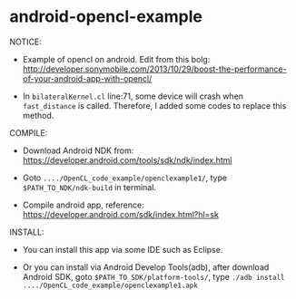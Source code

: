 android-opencl-example
======================

NOTICE:

* Example of opencl on android. Edit from this bolg: http://developer.sonymobile.com/2013/10/29/boost-the-performance-of-your-android-app-with-opencl/

* In `bilateralKernel.cl` line:71, some device will crash when `fast_distance` is called. Therefore, I added some codes to replace this method.


COMPILE:

* Download Android NDK from: https://developer.android.com/tools/sdk/ndk/index.html

* Goto `..../OpenCL_code_example/openclexample1/`, type `$PATH_TO_NDK/ndk-build` in terminal.

* Compile android app, reference: https://developer.android.com/sdk/index.html?hl=sk


INSTALL:

* You can install this app via some IDE such as Eclipse.

* Or you can install via Android Develop Tools(adb), after download Android SDK, goto `$PATH_TO_SDK/platform-tools/`, type `./adb install ..../OpenCL_code_example/openclexample1.apk`